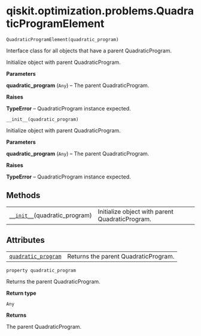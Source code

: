 <span id="qiskit-optimization-problems-quadraticprogramelement" />

# qiskit.optimization.problems.QuadraticProgramElement

<span id="undefined" />

`QuadraticProgramElement(quadratic_program)`

Interface class for all objects that have a parent QuadraticProgram.

Initialize object with parent QuadraticProgram.

**Parameters**

**quadratic\_program** (`Any`) – The parent QuadraticProgram.

**Raises**

**TypeError** – QuadraticProgram instance expected.

<span id="undefined" />

`__init__(quadratic_program)`

Initialize object with parent QuadraticProgram.

**Parameters**

**quadratic\_program** (`Any`) – The parent QuadraticProgram.

**Raises**

**TypeError** – QuadraticProgram instance expected.

## Methods

|                                                                                                                                                                  |                                                 |
| ---------------------------------------------------------------------------------------------------------------------------------------------------------------- | ----------------------------------------------- |
| [`__init__`](#qiskit.optimization.problems.QuadraticProgramElement.__init__ "qiskit.optimization.problems.QuadraticProgramElement.__init__")(quadratic\_program) | Initialize object with parent QuadraticProgram. |

## Attributes

|                                                                                                                                                                         |                                      |
| ----------------------------------------------------------------------------------------------------------------------------------------------------------------------- | ------------------------------------ |
| [`quadratic_program`](#qiskit.optimization.problems.QuadraticProgramElement.quadratic_program "qiskit.optimization.problems.QuadraticProgramElement.quadratic_program") | Returns the parent QuadraticProgram. |

<span id="undefined" />

`property quadratic_program`

Returns the parent QuadraticProgram.

**Return type**

`Any`

**Returns**

The parent QuadraticProgram.
